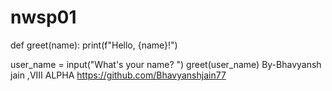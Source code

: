 # nwsp01
def greet(name): 
    print(f"Hello, {name}!") 

user_name = input("What's your name? ") 
greet(user_name)
By-Bhavyansh jain ,VIII ALPHA
https://github.com/Bhavyanshjain77
